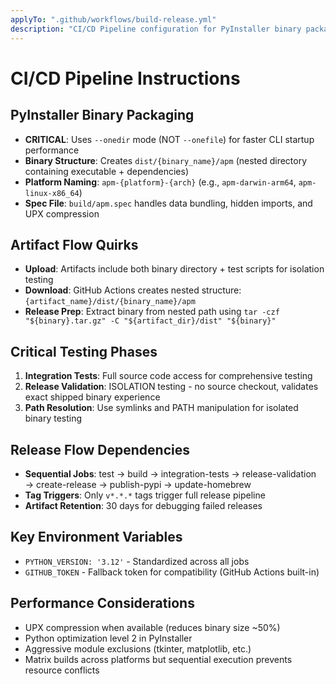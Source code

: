 ```yaml
---
applyTo: ".github/workflows/build-release.yml"
description: "CI/CD Pipeline configuration for PyInstaller binary packaging and release workflow"
---
```


# CI/CD Pipeline Instructions

## PyInstaller Binary Packaging
- **CRITICAL**: Uses `--onedir` mode (NOT `--onefile`) for faster CLI startup performance
- **Binary Structure**: Creates `dist/{binary_name}/apm` (nested directory containing executable + dependencies)
- **Platform Naming**: `apm-{platform}-{arch}` (e.g., `apm-darwin-arm64`, `apm-linux-x86_64`)
- **Spec File**: `build/apm.spec` handles data bundling, hidden imports, and UPX compression

## Artifact Flow Quirks
- **Upload**: Artifacts include both binary directory + test scripts for isolation testing
- **Download**: GitHub Actions creates nested structure: `{artifact_name}/dist/{binary_name}/apm`
- **Release Prep**: Extract binary from nested path using `tar -czf "${binary}.tar.gz" -C "${artifact_dir}/dist" "${binary}"`

## Critical Testing Phases
1. **Integration Tests**: Full source code access for comprehensive testing
2. **Release Validation**: ISOLATION testing - no source checkout, validates exact shipped binary experience
3. **Path Resolution**: Use symlinks and PATH manipulation for isolated binary testing

## Release Flow Dependencies
- **Sequential Jobs**: test → build → integration-tests → release-validation → create-release → publish-pypi → update-homebrew
- **Tag Triggers**: Only `v*.*.*` tags trigger full release pipeline
- **Artifact Retention**: 30 days for debugging failed releases

## Key Environment Variables
- `PYTHON_VERSION: '3.12'` - Standardized across all jobs
- `GITHUB_TOKEN` - Fallback token for compatibility (GitHub Actions built-in)

## Performance Considerations
- UPX compression when available (reduces binary size ~50%)
- Python optimization level 2 in PyInstaller
- Aggressive module exclusions (tkinter, matplotlib, etc.)
- Matrix builds across platforms but sequential execution prevents resource conflicts